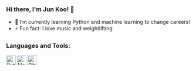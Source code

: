 ### Hi there, I'm Jun Koo! 👋

- 🌱 I’m currently learning Python and machine learning to change careers!
- ⚡ Fun fact: I love music and weightlifting
    
### Languages and Tools:
<img align="left" alt="Python" width="26px" src="https://i.imgur.com/uYc9vRd.png" />
<img align="left" alt="Matlab + Simulink" width="26px" src="https://i.imgur.com/4qFVMNF.png" />
<img align="left" alt="GitHub" width="26px" src="https://i.imgur.com/sBf3qA3.png" />
